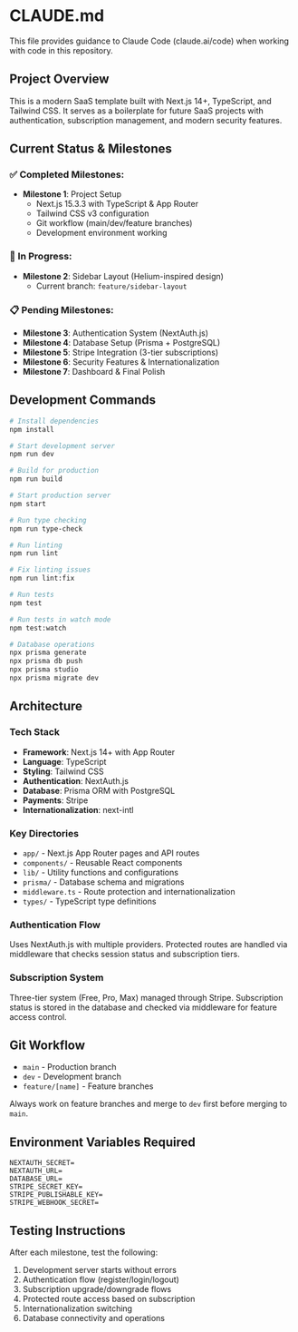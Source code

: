 # CLAUDE.md

This file provides guidance to Claude Code (claude.ai/code) when working with code in this repository.

## Project Overview

This is a modern SaaS template built with Next.js 14+, TypeScript, and Tailwind CSS. It serves as a boilerplate for future SaaS projects with authentication, subscription management, and modern security features.

## Current Status & Milestones

### ✅ Completed Milestones:
- **Milestone 1**: Project Setup
  - Next.js 15.3.3 with TypeScript & App Router
  - Tailwind CSS v3 configuration 
  - Git workflow (main/dev/feature branches)
  - Development environment working

### 🚧 In Progress:
- **Milestone 2**: Sidebar Layout (Helium-inspired design)
  - Current branch: `feature/sidebar-layout`

### 📋 Pending Milestones:
- **Milestone 3**: Authentication System (NextAuth.js)
- **Milestone 4**: Database Setup (Prisma + PostgreSQL)  
- **Milestone 5**: Stripe Integration (3-tier subscriptions)
- **Milestone 6**: Security Features & Internationalization
- **Milestone 7**: Dashboard & Final Polish

## Development Commands

```bash
# Install dependencies
npm install

# Start development server
npm run dev

# Build for production
npm run build

# Start production server
npm start

# Run type checking
npm run type-check

# Run linting
npm run lint

# Fix linting issues
npm run lint:fix

# Run tests
npm test

# Run tests in watch mode
npm test:watch

# Database operations
npx prisma generate
npx prisma db push
npx prisma studio
npx prisma migrate dev
```

## Architecture

### Tech Stack
- **Framework**: Next.js 14+ with App Router
- **Language**: TypeScript
- **Styling**: Tailwind CSS
- **Authentication**: NextAuth.js
- **Database**: Prisma ORM with PostgreSQL
- **Payments**: Stripe
- **Internationalization**: next-intl

### Key Directories
- `app/` - Next.js App Router pages and API routes
- `components/` - Reusable React components
- `lib/` - Utility functions and configurations
- `prisma/` - Database schema and migrations
- `middleware.ts` - Route protection and internationalization
- `types/` - TypeScript type definitions

### Authentication Flow
Uses NextAuth.js with multiple providers. Protected routes are handled via middleware that checks session status and subscription tiers.

### Subscription System
Three-tier system (Free, Pro, Max) managed through Stripe. Subscription status is stored in the database and checked via middleware for feature access control.

## Git Workflow

- `main` - Production branch
- `dev` - Development branch
- `feature/[name]` - Feature branches

Always work on feature branches and merge to `dev` first before merging to `main`.

## Environment Variables Required

```env
NEXTAUTH_SECRET=
NEXTAUTH_URL=
DATABASE_URL=
STRIPE_SECRET_KEY=
STRIPE_PUBLISHABLE_KEY=
STRIPE_WEBHOOK_SECRET=
```

## Testing Instructions

After each milestone, test the following:
1. Development server starts without errors
2. Authentication flow (register/login/logout)
3. Subscription upgrade/downgrade flows
4. Protected route access based on subscription
5. Internationalization switching
6. Database connectivity and operations